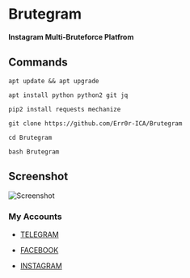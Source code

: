 # Brutegram
#### Instagram Multi-Bruteforce Platfrom

## Commands
```
apt update && apt upgrade

apt install python python2 git jq

pip2 install requests mechanize

git clone https://github.com/Err0r-ICA/Brutegram 

cd Brutegram

bash Brutegram
```

## Screenshot 

![Screenshot](https://i.postimg.cc/fwLVDC81/Screenshot-20200502-193420-Termux.jpg) 


### My Accounts

* [TELEGRAM](https://t.me/termuxxhacking)

* [FACEBOOK](https://www.facebook.com/termuxxhacking)

* [INSTAGRAM](https://instagram.com/termux_hacking)

